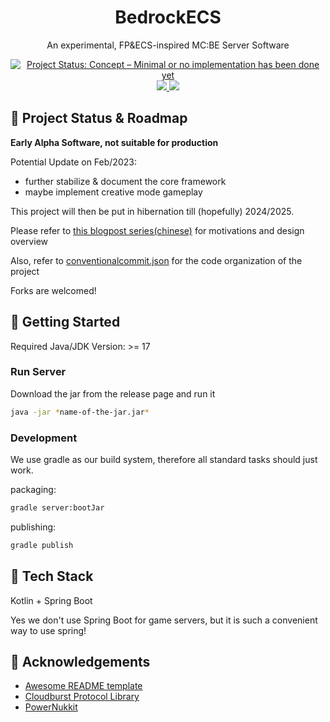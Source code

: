 <div style="text-align: center">
  <h1>BedrockECS</h1>

  <p>An experimental, FP&ECS-inspired MC:BE Server Software</p>

  <p>
    <a href="https://www.repostatus.org/#concept">
      <img src="https://www.repostatus.org/badges/latest/concept.svg" alt="Project Status: Concept – Minimal or no implementation has been done yet">
    </a>
    <a href="https://codeclimate.com/github/WakestoneMC/BedrockECS/maintainability">
      <img src="https://api.codeclimate.com/v1/badges/0e49485e5101aaa6da50/maintainability"/>
    </a>
    <a href="https://codeclimate.com/github/WakestoneMC/BedrockECS/test_coverage">
      <img src="https://api.codeclimate.com/v1/badges/0e49485e5101aaa6da50/test_coverage"/>
    </a>
  </p>
</div>

## :compass: Project Status & Roadmap

**Early Alpha Software, not suitable for production**

Potential Update on Feb/2023:
* further stabilize & document the core framework
* maybe implement creative mode gameplay

This project will then be put in hibernation till (hopefully) 2024/2025. 

Please refer to [this blogpost series(chinese)]() for motivations and design overview

Also, refer to [conventionalcommit.json](./conventionalcommit.json) for the code organization of the project

Forks are welcomed!

## :toolbox: Getting Started

Required Java/JDK Version: >= 17

### Run Server

Download the jar from the release page and run it
```bash
java -jar *name-of-the-jar.jar*
```

### Development

We use gradle as our build system, therefore all standard tasks should just work.

packaging:
```bash
gradle server:bootJar
```

publishing:
```bash
gradle publish
```

## :space_invader: Tech Stack

Kotlin + Spring Boot

Yes we don't use Spring Boot for game servers, but it is such a convenient way to use spring!

## :gem: Acknowledgements

- [Awesome README template](https://github.com/Louis3797/awesome-readme-template)
- [Cloudburst Protocol Library](https://github.com/CloudburstMC/Protocol)
- [PowerNukkit](https://github.com/PowerNukkit/PowerNukkit)

